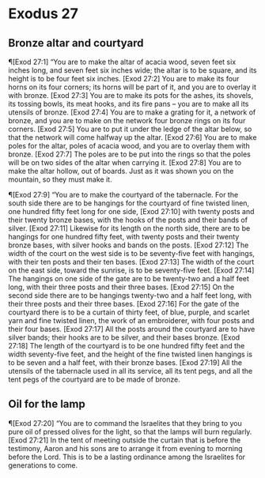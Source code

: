 # Exodus 27

## Bronze altar and courtyard
¶[Exod 27:1] “You are to make the altar of acacia wood, seven feet six inches long, and seven feet six inches wide; the altar is to be square, and its height is to be four feet six inches.
[Exod 27:2] You are to make its four horns on its four corners; its horns will be part of it, and you are to overlay it with bronze.
[Exod 27:3] You are to make its pots for the ashes, its shovels, its tossing bowls, its meat hooks, and its fire pans – you are to make all its utensils of bronze.
[Exod 27:4] You are to make a grating for it, a network of bronze, and you are to make on the network four bronze rings on its four corners.
[Exod 27:5] You are to put it under the ledge of the altar below, so that the network will come halfway up the altar.
[Exod 27:6] You are to make poles for the altar, poles of acacia wood, and you are to overlay them with bronze.
[Exod 27:7] The poles are to be put into the rings so that the poles will be on two sides of the altar when carrying it.
[Exod 27:8] You are to make the altar hollow, out of boards. Just as it was shown you on the mountain, so they must make it.

¶[Exod 27:9] “You are to make the courtyard of the tabernacle. For the south side there are to be hangings for the courtyard of fine twisted linen, one hundred fifty feet long for one side,
[Exod 27:10] with twenty posts and their twenty bronze bases, with the hooks of the posts and their bands of silver.
[Exod 27:11] Likewise for its length on the north side, there are to be hangings for one hundred fifty feet, with twenty posts and their twenty bronze bases, with silver hooks and bands on the posts.
[Exod 27:12] The width of the court on the west side is to be seventy-five feet with hangings, with their ten posts and their ten bases.
[Exod 27:13] The width of the court on the east side, toward the sunrise, is to be seventy-five feet.
[Exod 27:14] The hangings on one side of the gate are to be twenty-two and a half feet long, with their three posts and their three bases.
[Exod 27:15] On the second side there are to be hangings twenty-two and a half feet long, with their three posts and their three bases.
[Exod 27:16] For the gate of the courtyard there is to be a curtain of thirty feet, of blue, purple, and scarlet yarn and fine twisted linen, the work of an embroiderer, with four posts and their four bases.
[Exod 27:17] All the posts around the courtyard are to have silver bands; their hooks are to be silver, and their bases bronze.
[Exod 27:18] The length of the courtyard is to be one hundred fifty feet and the width seventy-five feet, and the height of the fine twisted linen hangings is to be seven and a half feet, with their bronze bases.
[Exod 27:19] All the utensils of the tabernacle used in all its service, all its tent pegs, and all the tent pegs of the courtyard are to be made of bronze.

## Oil for the lamp
¶[Exod 27:20] “You are to command the Israelites that they bring to you pure oil of pressed olives for the light, so that the lamps will burn regularly.
[Exod 27:21] In the tent of meeting outside the curtain that is before the testimony, Aaron and his sons are to arrange it from evening to morning before the Lord. This is to be a lasting ordinance among the Israelites for generations to come.
